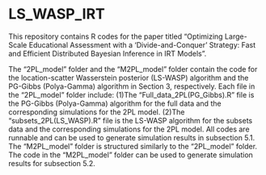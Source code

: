 # LS_WASP_IRT
This repository contains R codes for the paper titled “Optimizing Large-Scale Educational Assessment with a ‘Divide-and-Conquer’ Strategy: Fast and Efficient Distributed Bayesian Inference in IRT Models”.

The “2PL_model” folder and the “M2PL_model” folder contain the code for the location-scatter Wasserstein posterior (LS-WASP) algorithm and the PG-Gibbs (Polya-Gamma) algorithm in Section 3, respectively. Each file in the “2PL_model” folder include:
(1)The “Full_data_2PL(PG_Gibbs).R” file is the PG-Gibbs (Polya-Gamma) algorithm for the full data and the corresponding simulations for the 2PL model.
(2)The “subsets_2PL(LS_WASP).R” file is the LS-WASP algorithm for the subsets data and the corresponding simulations for the 2PL model. 
All codes are runnable and can be used to generate simulation results in subsection 5.1. The “M2PL_model” folder is structured similarly to the “2PL_model” folder. The code in the “M2PL_model” folder can be used to generate simulation results for subsection 5.2.
